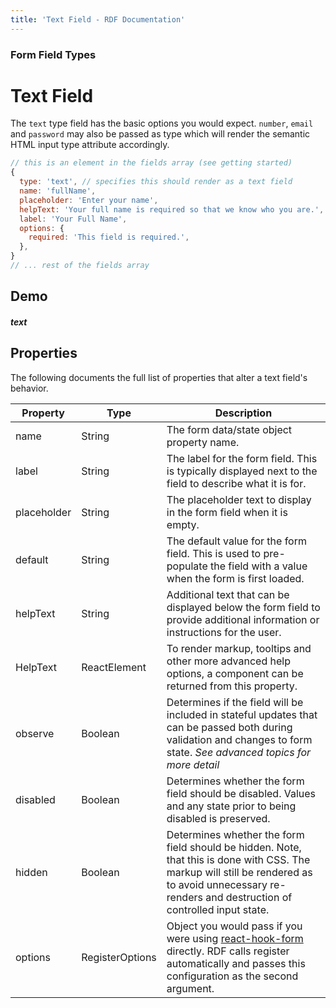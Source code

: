 ```yaml
---
title: 'Text Field - RDF Documentation'
---
```


### Form Field Types
# Text Field

The `text` type field has the basic options you would expect. `number`, `email` and `password` may also be passed as type which will render the semantic HTML input type attribute accordingly.

```js
// this is an element in the fields array (see getting started)
{
  type: 'text', // specifies this should render as a text field
  name: 'fullName',
  placeholder: 'Enter your name',
  helpText: 'Your full name is required so that we know who you are.',
  label: 'Your Full Name',
  options: {
    required: 'This field is required.',
  },
}
// ... rest of the fields array

```

## Demo

##### text
## Properties

The following documents the full list of properties that alter a text field's behavior.

| Property   | Type | Description |
|--|--|--|
| name       | String | The form data/state object property name. |
| label      | String | The label for the form field. This is typically displayed next to the field to describe what it is for. |
| placeholder | String | The placeholder text to display in the form field when it is empty.                                                                                                                                                                                                                                                                         |
| default    | String | The default value for the form field. This is used to pre-populate the field with a value when the form is first loaded.                                                                                                                                                          |
| helpText   | String | Additional text that can be displayed below the form field to provide additional information or instructions for the user.                                                                                                                                                                                                                      |
| HelpText   | ReactElement | To render markup, tooltips and other more advanced help options, a component can be returned from this property.                                                                                                                                                                                              |
| observe    | Boolean | Determines if the field will be included in stateful updates that can be passed both during validation and changes to form state. *See advanced topics for more detail*                                                                                                                                                                                     |
| disabled   | Boolean | Determines whether the form field should be disabled. Values and any state prior to being disabled is preserved.                                                                                                                                                                                   |
| hidden     | Boolean | Determines whether the form field should be hidden. Note, that this is done with CSS. The markup will still be rendered as to avoid unnecessary re-renders and destruction of controlled input state.                                                                                                                    |
| options    | RegisterOptions  | Object you would pass if you were using [react-hook-form](https://react-hook-form.com/api/useform/register) directly. RDF calls register automatically and passes this configuration as the second argument.
